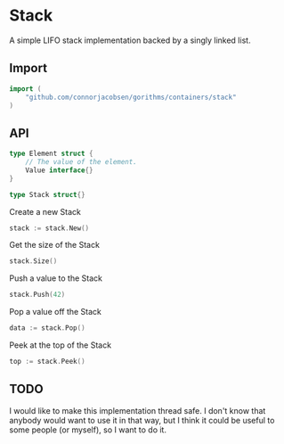 # Stack

A simple LIFO stack implementation backed by a singly linked list.

## Import

```go
import (
    "github.com/connorjacobsen/gorithms/containers/stack"
)
```

## API

```go
type Element struct {
    // The value of the element.
    Value interface{}
}

type Stack struct{}
```

Create a new Stack

```go
stack := stack.New()
```

Get the size of the Stack

```go
stack.Size()
```

Push a value to the Stack

```go
stack.Push(42)
```

Pop a value off the Stack

```go
data := stack.Pop()
```

Peek at the top of the Stack

```go
top := stack.Peek()
```

## TODO

I would like to make this implementation thread safe. I don't know that anybody would want to use it in that way, but I think it could be useful to some people (or myself), so I want to do it.
